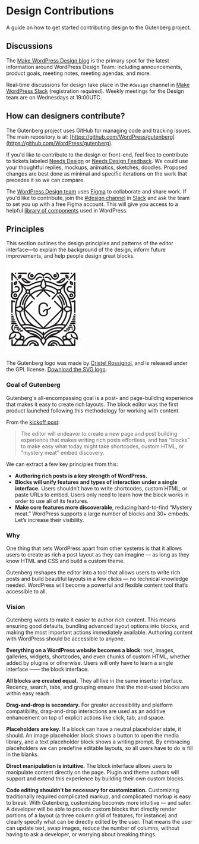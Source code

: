 # Design Contributions

A guide on how to get started contributing design to the Gutenberg project.

## Discussions

The [Make WordPress Design blog](https://make.wordpress.org/design/) is the primary spot for the latest information around WordPress Design Team: including announcements, product goals, meeting notes, meeting agendas, and more.

Real-time discussions for design take place in the `#design` channel in [Make WordPress Slack](https://make.wordpress.org/chat) (registration required). Weekly meetings for the Design team are on Wednesdays at 19:00UTC.

## How can designers contribute?

The Gutenberg project uses GitHub for managing code and tracking issues. The main repository is at: [https://github.com/WordPress/gutenberg](https://github.com/WordPress/gutenberg).

If you'd like to contribute to the design or front-end, feel free to contribute to tickets labeled [Needs Design](https://github.com/WordPress/gutenberg/issues?q=is%3Aissue+is%3Aopen+label%3A%22Needs+Design%22) or [Needs Design Feedback](https://github.com/WordPress/gutenberg/issues?q=is%3Aissue+is%3Aopen+label%3A"Needs+Design+Feedback%22). We could use your thoughtful replies, mockups, animatics, sketches, doodles. Proposed changes are best done as minimal and specific iterations on the work that precedes it so we can compare.

The [WordPress Design team](https://make.wordpress.org/design/) uses [Figma](https://www.figma.com/) to collaborate and share work. If you'd like to contribute, join the [#design channel](https://wordpress.slack.com/messages/design/) in [Slack](https://make.wordpress.org/chat/) and ask the team to set you up with a free Figma account. This will give you access to a helpful [library of components](https://www.figma.com/file/ZtN5xslEVYgzU7Dd5CxgGZwq/WordPress-Components?node-id=0%3A1) used in WordPress.

## Principles

This section outlines the design principles and patterns of the editor interface—to explain the background of the design, inform future improvements, and help people design great blocks.

<img width="200" src="https://raw.githubusercontent.com/WordPress/gutenberg/HEAD/docs/contributors/assets/gutenberg-logo-black.svg" alt="Gutenberg Logo" />

The Gutenberg logo was made by [Cristel Rossignol](https://twitter.com/cristelrossi), and is released under the GPL license. [Download the SVG logo](https://raw.githubusercontent.com/WordPress/gutenberg/HEAD/docs/contributors/assets/gutenberg-logo-black.svg).

### Goal of Gutenberg

Gutenberg's all-encompassing goal is a post- and page-building experience that makes it easy to create rich layouts. The block editor was the first product launched following this methodology for working with content.

From the [kickoff post](https://make.wordpress.org/core/2017/01/04/focus-tech-and-design-leads/):

> The editor will endeavor to create a new page and post building experience that makes writing rich posts effortless, and has “blocks” to make easy what today might take shortcodes, custom HTML, or “mystery meat” embed discovery.

We can extract a few key principles from this:

-   **Authoring rich posts is a key strength of WordPress.**
-   **Blocks will unify features and types of interaction under a single interface.** Users shouldn’t have to write shortcodes, custom HTML, or paste URLs to embed. Users only need to learn how the block works in order to use all of its features.
-   **Make core features more discoverable**, reducing hard-to-find “Mystery meat.” WordPress supports a large number of blocks and 30+ embeds. Let’s increase their visibility.

### Why

One thing that sets WordPress apart from other systems is that it allows users to create as rich a post layout as they can imagine — as long as they know HTML and CSS and build a custom theme.

Gutenberg reshapes the editor into a tool that allows users to write rich posts and build beautiful layouts in a few clicks — no technical knowledge needed. WordPress will become a powerful and flexible content tool that’s accessible to all.

### Vision

Gutenberg wants to make it easier to author rich content. This means ensuring good defaults, bundling advanced layout options into blocks, and making the most important actions immediately available. Authoring content with WordPress should be accessible to anyone.

**Everything on a WordPress website becomes a block:** text, images, galleries, widgets, shortcodes, and even chunks of custom HTML, whether added by plugins or otherwise. Users will only have to learn a single interface —— the block interface.

**All blocks are created equal.** They all live in the same inserter interface. Recency, search, tabs, and grouping ensure that the most-used blocks are within easy reach.

**Drag-and-drop is secondary.** For greater accessibility and platform compatibility, drag-and-drop interactions are used as an additive enhancement on top of explicit actions like click, tab, and space.

**Placeholders are key.** If a block can have a neutral placeholder state, it should. An image placeholder block shows a button to open the media library, and a text placeholder block shows a writing prompt. By embracing placeholders we can predefine editable layouts, so all users have to do is fill in the blanks.

**Direct manipulation is intuitive.** The block interface allows users to manipulate content directly on the page. Plugin and theme authors will support and extend this experience by building their own custom blocks.

**Code editing shouldn't be necessary for customization.** Customizing traditionally required complicated markup, and complicated markup is easy to break. With Gutenberg, customizing becomes more intuitive — and safer. A developer will be able to provide custom blocks that directly render portions of a layout (a three column grid of features, for instance) and clearly specify what can be directly edited by the user. That means the user can update text, swap images, reduce the number of columns, without having to ask a developer, or worrying about breaking things.
